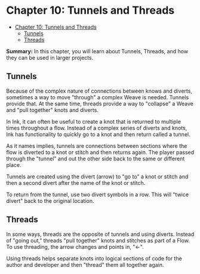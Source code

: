 # Chapter 10: Tunnels and Threads

- [Chapter 10: Tunnels and Threads](#chapter-10-tunnels-and-threads)
  - [Tunnels](#tunnels)
  - [Threads](#threads)

**Summary:** In this chapter, you will learn about Tunnels, Threads, and how they can be used in larger projects.

## Tunnels

Because of the complex nature of connections between knows and diverts, sometimes a way to move "through" a complex Weave is needed. Tunnels provide that. At the same time, threads provide a way to "collapse" a Weave and "pull together" knots and diverts.

In Ink, it can often be useful to create a knot that is returned to multiple times throughout a flow. Instead of a complex series of diverts and knots, Ink has functionality to quickly go to a knot and then return called a tunnel.

As it names implies, tunnels are connections between sections where the flow is diverted to a knot or stitch and then returns again. The player passed through the "tunnel" and out the other side back to the same or different place.

Tunnels are created using the divert (arrow) to "go to" a knot or stitch and then a second divert after the name of the knot or stitch.

To return from the tunnel, use two divert symbols in a row. This will "twice divert" back to the original location.

## Threads

In some ways, threads are the opposite of tunnels and using diverts. Instead of "going out," threads "pull together" knots and stitches as part of a Flow. To use threading, the arrow changes and points in, "<-".

Using threads helps separate knots into logical sections of code for the author and developer and then "thread" them all together again.
